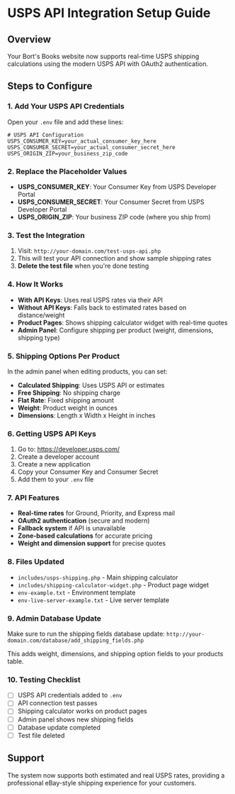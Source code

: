 # USPS API Integration Setup Guide

## Overview
Your Bort's Books website now supports real-time USPS shipping calculations using the modern USPS API with OAuth2 authentication.

## Steps to Configure

### 1. Add Your USPS API Credentials

Open your `.env` file and add these lines:

```env
# USPS API Configuration
USPS_CONSUMER_KEY=your_actual_consumer_key_here
USPS_CONSUMER_SECRET=your_actual_consumer_secret_here
USPS_ORIGIN_ZIP=your_business_zip_code
```

### 2. Replace the Placeholder Values

- **USPS_CONSUMER_KEY**: Your Consumer Key from USPS Developer Portal
- **USPS_CONSUMER_SECRET**: Your Consumer Secret from USPS Developer Portal  
- **USPS_ORIGIN_ZIP**: Your business ZIP code (where you ship from)

### 3. Test the Integration

1. Visit: `http://your-domain.com/test-usps-api.php`
2. This will test your API connection and show sample shipping rates
3. **Delete the test file** when you're done testing

### 4. How It Works

- **With API Keys**: Uses real USPS rates via their API
- **Without API Keys**: Falls back to estimated rates based on distance/weight
- **Product Pages**: Shows shipping calculator widget with real-time quotes
- **Admin Panel**: Configure shipping per product (weight, dimensions, shipping type)

### 5. Shipping Options Per Product

In the admin panel when editing products, you can set:

- **Calculated Shipping**: Uses USPS API or estimates
- **Free Shipping**: No shipping charge
- **Flat Rate**: Fixed shipping amount
- **Weight**: Product weight in ounces
- **Dimensions**: Length x Width x Height in inches

### 6. Getting USPS API Keys

1. Go to: https://developer.usps.com/
2. Create a developer account
3. Create a new application
4. Copy your Consumer Key and Consumer Secret
5. Add them to your `.env` file

### 7. API Features

- **Real-time rates** for Ground, Priority, and Express mail
- **OAuth2 authentication** (secure and modern)
- **Fallback system** if API is unavailable
- **Zone-based calculations** for accurate pricing
- **Weight and dimension support** for precise quotes

### 8. Files Updated

- `includes/usps-shipping.php` - Main shipping calculator
- `includes/shipping-calculator-widget.php` - Product page widget
- `env-example.txt` - Environment template
- `env-live-server-example.txt` - Live server template

### 9. Admin Database Update

Make sure to run the shipping fields database update:
`http://your-domain.com/database/add_shipping_fields.php`

This adds weight, dimensions, and shipping option fields to your products table.

### 10. Testing Checklist

- [ ] USPS API credentials added to `.env`
- [ ] API connection test passes
- [ ] Shipping calculator works on product pages
- [ ] Admin panel shows new shipping fields
- [ ] Database update completed
- [ ] Test file deleted

## Support

The system now supports both estimated and real USPS rates, providing a professional eBay-style shipping experience for your customers. 